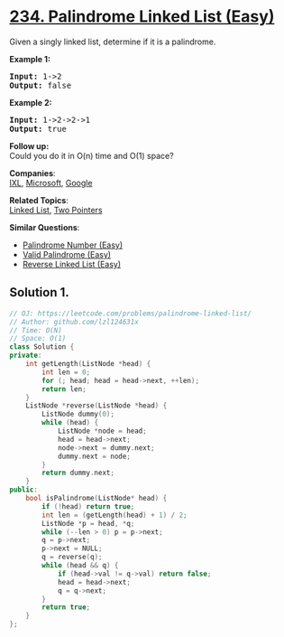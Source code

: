 # [234. Palindrome Linked List (Easy)](https://leetcode.com/problems/palindrome-linked-list/)

<p>Given a singly linked list, determine if it is a palindrome.</p>

<p><strong>Example 1:</strong></p>

<pre><strong>Input:</strong> 1-&gt;2
<strong>Output:</strong> false</pre>

<p><strong>Example 2:</strong></p>

<pre><strong>Input:</strong> 1-&gt;2-&gt;2-&gt;1
<strong>Output:</strong> true</pre>

<p><b>Follow up:</b><br>
Could you do it in O(n) time and O(1) space?</p>


**Companies**:  
[IXL](https://leetcode.com/company/ixl), [Microsoft](https://leetcode.com/company/microsoft), [Google](https://leetcode.com/company/google)

**Related Topics**:  
[Linked List](https://leetcode.com/tag/linked-list/), [Two Pointers](https://leetcode.com/tag/two-pointers/)

**Similar Questions**:
* [Palindrome Number (Easy)](https://leetcode.com/problems/palindrome-number/)
* [Valid Palindrome (Easy)](https://leetcode.com/problems/valid-palindrome/)
* [Reverse Linked List (Easy)](https://leetcode.com/problems/reverse-linked-list/)

## Solution 1.

```cpp
// OJ: https://leetcode.com/problems/palindrome-linked-list/
// Author: github.com/lzl124631x
// Time: O(N)
// Space: O(1)
class Solution {
private:
    int getLength(ListNode *head) {
        int len = 0;
        for (; head; head = head->next, ++len);
        return len;
    }
    ListNode *reverse(ListNode *head) {
        ListNode dummy(0);
        while (head) {
            ListNode *node = head;
            head = head->next;
            node->next = dummy.next;
            dummy.next = node;
        }
        return dummy.next;
    }
public:
    bool isPalindrome(ListNode* head) {
        if (!head) return true;
        int len = (getLength(head) + 1) / 2;
        ListNode *p = head, *q;
        while (--len > 0) p = p->next;
        q = p->next;
        p->next = NULL;
        q = reverse(q);
        while (head && q) {
            if (head->val != q->val) return false;
            head = head->next;
            q = q->next;
        }
        return true;
    }
};
```